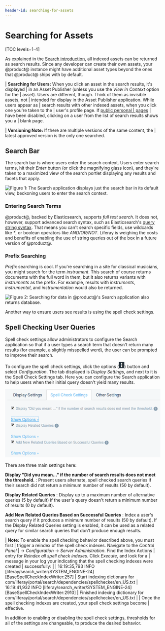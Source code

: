 ```yaml
---
header-id: searching-for-assets
---
```


# Searching for Assets

[TOC levels=1-4]

As explained in the [Search
introduction](/docs/7-0/user/-/knowledge_base/u/search), all indexed assets
can be returned as search results. Since any developer can create their own
assets, your @product@ instance might have additional asset types beyond the
ones that @product@ ships with by default. 

| **Searching for Users:** When you click an asset in the search results, it's displayed
| in an Asset Publisher (unless you use the *View in Context* option for the
| asset). Users are different, though. Think of them as invisible assets, not
| intended for display in the Asset Publisher application. While users appear as
| search results with other indexed assets, when you click one you're taken to the
| user's profile page. If [public personal
| pages](/docs/7-0/user/-/knowledge_base/u/creating-sites#customizing-personal-sites)
| have been disabled, clicking on a user from the list of search results shows you a
| blank page.

| **Versioning Note:** If there are multiple versions of the same content, the
| latest approved version is the only one searched.  <!-- IS THIS A SEARCH THING
| OR AN INDEXING DECISION THAT'S UP TO THE COMPONENT
| TEAM?-->

## Search Bar

The search bar is where users enter the search context. Users enter search
terms, hit their *Enter* button (or click the magnifying glass icon), and
they're taken to a maximized view of the search portlet displaying any results
and facets that apply.

![Figure 1: The Search application displays just the search bar in its default view,
beckoning users to enter the search context.](../../images/search-bar.png)

### Entering Search Terms

@product@, backed by Elasticsearch, supports *full text search*. It does not,
however, support advanced search syntax, such as Elasticsearch's [query string
syntax](https://www.elastic.co/guide/en/elasticsearch/reference/current/query-dsl-query-string-query.html#query-string-syntax).
That means you can't search specific fields, use wildcards like *\**, or boolean
operators like *AND/OR/NOT*. Liferay is weighing the costs and benefits of
enabling the use of string queries out of the box in a future version of
@product@.

### Prefix Searching

*Prefix* searching is cool. If you're searching in a site for classical
musicians, you might search for the term *instrument*. This search of course
returns documents with the full word in them, but it also returns variants with
*instruments* as the prefix. For example, results with *instruments*,
*instrumental*, and *instrumentation* would also be returned.

![Figure 2: Searching for *data* in @product@'s Search application also returns
*database*.](../../images/search-prefix.png)

Another way to ensure users see results is using the spell check settings.

<!-- A 7.1 feature, not 7.0 ### Configuring the Search Bar [](id=configuring-the-search-bar) -->
## Spell Checking User Queries

Spell check settings allow administrators to configure the Search application so
that if a user types a search term that doesn't return many results (for
example, a slightly misspelled werd), the user can be prompted to improve their
search. 

To configure the spell check settings, click the options
(![Options](../../images/icon-options.png)) button and select *Configuration*.
The tab displayed is *Display Settings*, and next to it is the Spell Check
Settings tab. Here you can configure the Search application to help users when
their initial query doesn't yield many results.

![Figure 3: Configure the spell check settings to allow for user input mistakes and help lead users to results.](../../images/search-spell-check-settings.png)

There are three main settings here:

**Display "Did you mean..." if the number of search results does not meet the
threshold.**
: Present users alternate, spell checked search queries if their search did not
return a minimum number of results (50 by default).

**Display Related Queries**
: Display up to a maximum number of alternative queries (5 by default) if the
user's query doesn't return a minimum number of results (0 by default).

**Add New Related Queries Based on Successful Queries**
: Index a user's search query if it produces a minimum number of results (50 by
default). If the Display Related Queries setting is enabled, it can be used as a
related query for similar search queries that don't produce enough results.

| **Note:** To enable the spell checking behavior described above, you must first
| trigger a reindex of the spell check indexes. Navigate to the *Control Panel*
| &rarr; *Configuration* &rarr; *Server Administration*. Find the Index Actions
| entry for *Reindex all spell check indexes.* Click *Execute*, and look for a
| message in your log your indicating that the spell checking indexes were created
| successfully:
| 
|     16:19:35,793 INFO  [liferay/search_writer/SYSTEM_ENGINE-24][BaseSpellCheckIndexWriter:257]
|         Start indexing dictionary for com/liferay/portal/search/dependencies/spellchecker/en_US.txt
|     16:19:41,932 INFO  [liferay/search_writer/SYSTEM_ENGINE-24][BaseSpellCheckIndexWriter:2910]
|         Finished indexing dictionary for com/liferay/portal/search/dependencies/spellchecker/en_US.txt
| 
| Once the spell checking indexes are created, your spell check settings become
| effective.

In addition to enabling or disabling the spell check settings, thresholds for
all of the settings are changeable, to produce the desired behavior.

<!-- For 7.1 only ## Search Display Page - good way to segway into Search
Results section -->


